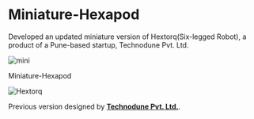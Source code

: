 # Miniature-Hexapod
Developed an updated miniature version of Hextorq(Six-legged Robot), a product of a Pune-based startup, Technodune Pvt. Ltd.

![mini](https://github.com/pradnyas5/Miniature-Hexapod/assets/93536494/8959e4be-fe4f-4559-b34e-e9e6a545a56e)

Miniature-Hexapod

![Hextorq](https://github.com/pradnyas5/Miniature-Hexapod/assets/93536494/4e824dca-b79a-40ac-9f01-e9be0f2aee20)

Previous version designed by **[Technodune Pvt. Ltd.](http://technodune.com/)**.
